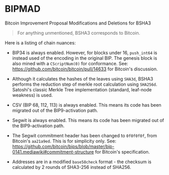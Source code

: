 # BIPMAD
Bitcoin Improvement Proposal Modifications and Deletions for BSHA3

> For anything unmentioned, BSHA3 corresponds to Bitcoin.

Here is a listing of chain nuances:

- BIP34 is always enabled. However, for blocks under 16, `push_int64` is instead used of the encoding in the original BIP. The genesis block is also mined with a `CScriptNum(0)` for conformance. See: https://github.com/bitcoin/bitcoin/pull/14633 for Bitcoin's discussion.

- Although it calculates the hashes of the leaves using `SHA3d`, BSHA3 performs the reduction step of merkle root calculation using `SHA256d`. Satoshi's classic Merkle Tree implementation (standard, leaf-node weakness) is used.

- CSV (BIP 68, 112, 113) is always enabled. This means its code has been migrated out of the BIP9-activation path.

- Segwit is always enabled. This means its code has been migrated out of the BIP9-activation path.

- The Segwit commitment header has been changed to `0f0f0f0f`, from Bitcoin's `aa21a9ed`. This is for simplicity only. See: https://github.com/bitcoin/bips/blob/master/bip-0141.mediawiki#commitment-structure for Bitcoin's specification.

- Addresses are in a modified `base58check` format - the checksum is calculated by 2 rounds of SHA3-256 instead of SHA256.
